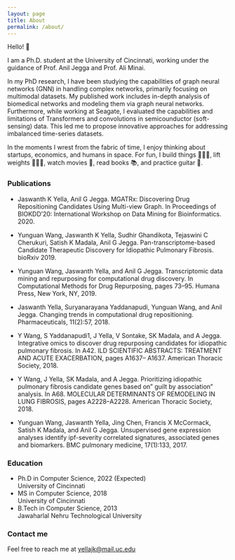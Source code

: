 ```yaml
---
layout: page
title: About
permalink: /about/
---
```

<p>Hello! 👋 </p>

<p>I am a Ph.D. student at the University of Cincinnati, working under the guidance of Prof. Anil Jegga and
Prof. Ali
Minai. </p>

<p>
In my PhD research, I have been studying the capabilities of graph neural networks (GNN) in handling complex
networks,
primarily focusing on multimodal datasets. My published work includes in-depth analysis of biomedical
networks and
modeling them via graph neural networks. Furthermore, while working at Seagate, I evaluated the capabilities
and limitations of Transformers and convolutions in semicounductor (soft-sensing) data. This led me to
propose innovative approaches for addressing imbalanced time-series datasets.
</p>

<p>
In the moments I wrest from the fabric of time, I enjoy thinking about startups, economics, and humans in
space. For fun,
I build things 👨🏼‍💻, lift weights 🏋🏻‍♂️, watch movies 🍿, read books 📚, and practice guitar 🎸.

</p>

### Publications

* Jaswanth K Yella, Anil G Jegga. MGATRx: Discovering Drug Repositioning Candidates Using Multi-view Graph. In Proceedings of BIOKDD’20: International Workshop on Data Mining for Bioinformatics. 2020.

* Yunguan Wang, Jaswanth K Yella, Sudhir Ghandikota, Tejaswini C Cherukuri, Satish K Madala, Anil G Jegga. Pan-transcriptome-based Candidate Therapeutic Discovery for Idiopathic Pulmonary Fibrosis. bioRxiv 2019.


* Yunguan Wang, Jaswanth Yella, and Anil G Jegga. Transcriptomic data mining and repurposing for computational drug discovery. In Computational Methods for Drug Repurposing, pages 73–95. Humana Press, New York, NY, 2019.

* Jaswanth Yella, Suryanarayana Yaddanapudi, Yunguan Wang, and Anil Jegga. Changing trends in computational drug repositioning. Pharmaceuticals, 11(2):57, 2018.

* Y Wang, S Yaddanapudi1, J Yella, V Sontake, SK Madala, and A Jegga. Integrative omics to discover drug repurposing candidates for idiopathic pulmonary fibrosis. In A42. ILD SCIENTIFIC ABSTRACTS: TREATMENT AND ACUTE EXACERBATION, pages A1637–
A1637. American Thoracic Society, 2018.

* Y Wang, J Yella, SK Madala, and A Jegga. Prioritizing idiopathic pulmonary fibrosis candidate genes based on” guilt by association” analysis. In A68. MOLECULAR DETERMINANTS OF
REMODELING IN LUNG FIBROSIS, pages A2228–A2228. American Thoracic Society, 2018.

* Yunguan Wang, Jaswanth Yella, Jing Chen, Francis X McCormack, Satish K Madala, and Anil G Jegga. Unsupervised gene expression analyses identify ipf-severity correlated signatures,
associated genes and biomarkers. BMC pulmonary medicine, 17(1):133, 2017.

### Education
* Ph.D in Computer Science, 2022 (Expected)<br/>
  University of Cincinnati
* MS in Computer Science, 2018<br/>
  University of Cincinnati
* B.Tech in Computer Science, 2013<br/>
  Jawaharlal Nehru Technological University



### Contact me
Feel free to reach me at
[yellajk@mail.uc.edu](mailto:yellajk@mail.uc.edu)
